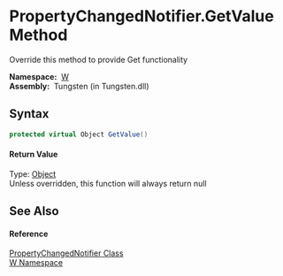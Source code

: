 PropertyChangedNotifier.GetValue Method
=======================================
   
Override this method to provide Get functionality


  **Namespace:**  [W][1]  
  **Assembly:**  Tungsten (in Tungsten.dll)

Syntax
------

```csharp
protected virtual Object GetValue()
```

#### Return Value
Type: [Object][2]  
Unless overridden, this function will always return null

See Also
--------

#### Reference
[PropertyChangedNotifier Class][3]  
[W Namespace][1]  

[1]: ../README.md
[2]: http://msdn.microsoft.com/en-us/library/e5kfa45b
[3]: README.md